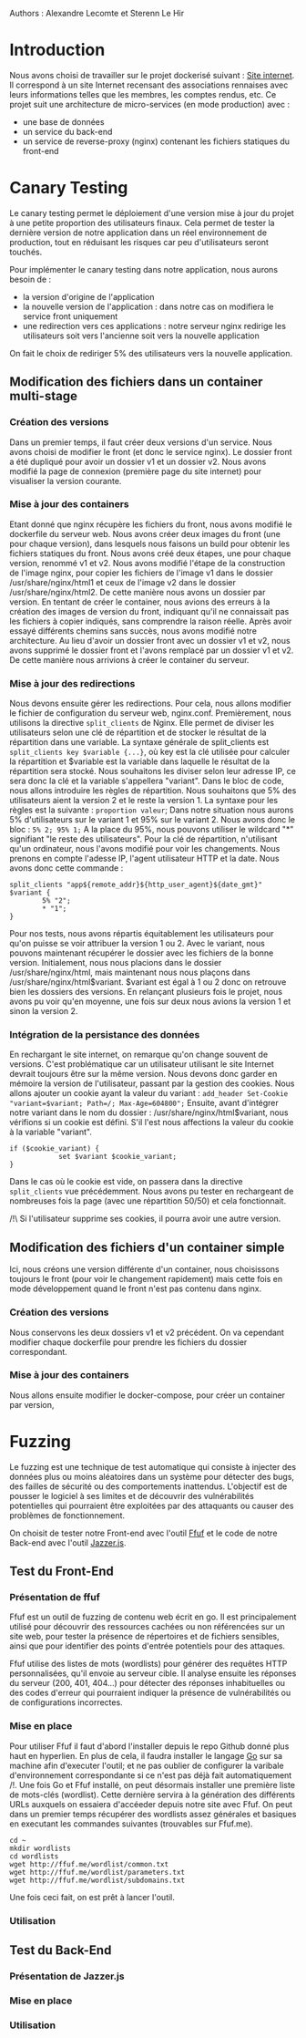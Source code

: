 Authors : Alexandre Lecomte et Sterenn Le Hir

# Introduction
Nous avons choisi de travailler sur le projet dockerisé suivant : [Site internet](https://github.com/SterennLeHir/Website). Il correspond à un site Internet recensant des associations rennaises avec leurs informations telles que les membres, les comptes rendus, etc.
Ce projet suit une architecture de micro-services (en mode production) avec : 

- une base de données
- un service du back-end
- un service de reverse-proxy (nginx) contenant les fichiers statiques du front-end

# Canary Testing

Le canary testing permet le déploiement d'une version mise à jour du projet à une petite proportion des utilisateurs finaux. Cela permet de tester la dernière version de notre application dans un réel environnement de production, tout en réduisant les risques car peu d'utilisateurs seront touchés.

Pour implémenter le canary testing dans notre application, nous aurons besoin de :

- la version d'origine de l'application
- la nouvelle version de l'application : dans notre cas on modifiera le service front uniquement
- une redirection vers ces applications : notre serveur nginx redirige les utilisateurs soit vers l'ancienne soit vers la nouvelle application

On fait le choix de rediriger 5% des utilisateurs vers la nouvelle application.

## Modification des fichiers dans un container multi-stage

### Création des versions

Dans un premier temps, il faut créer deux versions d'un service. Nous avons choisi de modifier le front (et donc le service nginx). Le dossier front a été dupliqué pour avoir un dossier v1 et un dossier v2. Nous avons modifié la page de connexion (première page du site internet) pour visualiser la version courante.

### Mise à jour des containers

Etant donné que nginx récupère les fichiers du front, nous avons modifié le dockerfile du serveur web. Nous avons créer deux images du front (une pour chaque version), dans lesquels nous faisons un build pour obtenir les fichiers statiques du front. Nous avons créé deux étapes, une pour chaque version, renommé v1 et v2. Nous avons modifié l'étape de la construction de l'image nginx, pour copier les fichiers de l'image v1 dans le dossier /usr/share/nginx/html1 et ceux de l'image v2 dans le dossier /usr/share/nginx/html2. De cette manière nous avons un dossier par version. En tentant de créer le container, nous avions des erreurs à la création des images de version du front, indiquant qu'il ne connaissait pas les fichiers à copier indiqués, sans comprendre la raison réelle. Après avoir essayé différents chemins sans succès, nous avons modifié notre architecture. Au lieu d'avoir un dossier front avec un dossier v1 et v2, nous avons supprimé le dossier front et l'avons remplacé par un dossier v1 et v2. De cette manière nous arrivions à créer le container du serveur. 

### Mise à jour des redirections

Nous devons ensuite gérer les redirections. Pour cela, nous allons modifier le fichier de configuration du serveur web, nginx.conf. Premièrement, nous utilisons la directive `split_clients` de Nginx. Elle permet de diviser les utilisateurs selon une clé de répartition et de stocker le résultat de la répartition dans une variable. La syntaxe générale de split_clients est `split_clients key $variable {...}`, où key est la clé utilisée pour calculer la répartition et $variable est la variable dans laquelle le résultat de la répartition sera stocké. Nous souhaitons les diviser selon leur adresse IP, ce sera donc la clé et la variable s'appellera "variant". Dans le bloc de code, nous allons introduire les règles de répartition. Nous souhaitons que 5% des utilisateurs aient la version 2 et le reste la version 1. La syntaxe pour les règles est la suivante : `proportion valeur`;
Dans notre situation nous aurons 5% d'utilisateurs sur le variant 1 et 95% sur le variant 2. Nous avons donc le bloc :
`5% 2;
95% 1;`
A la place du 95%, nous pouvons utiliser le wildcard "*" signifiant "le reste des utilisateurs". 
Pour la clé de répartition, n'utilisant qu'un ordinateur, nous l'avons modifié pour voir les changements. Nous prenons en compte l'adesse IP, l'agent utilisateur HTTP et la date. Nous avons donc cette commande : 
```
split_clients "app${remote_addr}${http_user_agent}${date_gmt}" $variant {
        5% "2";
        * "1";
}
```
Pour nos tests, nous avons répartis équitablement les utilisateurs pour qu'on puisse se voir attribuer la version 1 ou 2. Avec le variant, nous pouvons maintenant récupérer le dossier avec les fichiers de la bonne version. Initialement, nous nous placions dans le dossier /usr/share/nginx/html, mais maintenant nous nous plaçons dans /usr/share/nginx/html$variant. $variant est égal à 1 ou 2 donc on retrouve bien les dossiers des versions.
En relançant plusieurs fois le projet, nous avons pu voir qu'en moyenne, une fois sur deux nous avions la version 1 et sinon la version 2. 

### Intégration de la persistance des données

En rechargant le site internet, on remarque qu'on change souvent de versions. C'est problématique car un utilisateur utilisant le site Internet devrait toujours être sur la même version. Nous devons donc garder en mémoire la version de l'utilisateur, passant par la gestion des cookies. Nous allons ajouter un cookie ayant la valeur du variant : 
`add_header Set-Cookie "variant=$variant; Path=/; Max-Age=604800";` 
Ensuite, avant d'intégrer notre variant dans le nom du dossier : /usr/share/nginx/html$variant, nous vérifions si un cookie est défini. S'il l'est nous affections la valeur du cookie à la variable "variant".
```
if ($cookie_variant) {
            set $variant $cookie_variant;
}
```

Dans le cas où le cookie est vide, on passera dans la directive `split_clients` vue précédemment. Nous avons pu tester en rechargeant de nombreuses fois la page (avec une répartition 50/50) et cela fonctionnait.

/!\ Si l'utilisateur supprime ses cookies, il pourra avoir une autre version.

## Modification des fichiers d'un container simple
Ici, nous créons une version différente d'un container, nous choisissons toujours le front (pour voir le changement rapidement) mais cette fois en mode développement quand le front n'est pas contenu dans nginx.

### Création des versions
Nous conservons les deux dossiers v1 et v2 précédent. On va cependant modifier chaque dockerfile pour prendre les fichiers du dossier correspondant.

### Mise à jour des containers
Nous allons ensuite modifier le docker-compose, pour créer un container par version, 

# Fuzzing

Le fuzzing est une technique de test automatique qui consiste à injecter des données plus ou moins aléatoires dans un système pour détecter des bugs, des failles de sécurité ou des comportements inattendus. L'objectif est de pousser le logiciel à ses limites et de découvrir des vulnérabilités potentielles qui pourraient être exploitées par des attaquants ou causer des problèmes de fonctionnement.


On choisit de tester notre Front-end avec l'outil [Ffuf](https://github.com/ffuf/ffuf) et le code de notre Back-end avec l'outil [Jazzer.js](https://github.com/CodeIntelligenceTesting/jazzer.js?hsCtaTracking=70b51c80-f6c2-4cbd-ad16-a5633f6c341f%7C93f2aec2-9b6f-497d-aff2-019a1c8eaa4a). 

## Test du Front-End
### Présentation de ffuf

Ffuf est un outil de fuzzing de contenu web écrit en go. Il est principalement utilisé pour découvrir des ressources cachées ou non référencées sur un site web, pour tester la présence de répertoires et de fichiers sensibles, ainsi que pour identifier des points d'entrée potentiels pour des attaques.

Ffuf utilise des listes de mots (wordlists) pour générer des requêtes HTTP personnalisées, qu'il envoie au serveur cible. Il analyse ensuite les réponses du serveur (200, 401, 404...) pour détecter des réponses inhabituelles ou des codes d'erreur qui pourraient indiquer la présence de vulnérabilités ou de configurations incorrectes.

### Mise en place
Pour utiliser Ffuf il faut d'abord l'installer depuis le repo Github donné plus haut en hyperlien. En plus de cela, il faudra installer le langage [Go](https://go.dev/doc/install) sur sa machine afin d'executer l'outil; et ne pas oublier de configurer la varibale d'environnement correspondante si ce n'est pas déjà fait automatiquement /!\. Une fois Go et Ffuf installé, on peut désormais installer une première liste de mots-clés (wordlist). Cette dernière servira à la génération des différents URLs auxquels on essaiera d'accéeder depuis notre site avec Ffuf. On peut dans un premier temps récupérer des wordlists assez générales et basiques en executant les commandes suivantes (trouvables sur Ffuf.me).
```
cd ~
mkdir wordlists
cd wordlists
wget http://ffuf.me/wordlist/common.txt
wget http://ffuf.me/wordlist/parameters.txt
wget http://ffuf.me/wordlist/subdomains.txt
```
Une fois ceci fait, on est prêt à lancer l'outil.

### Utilisation

## Test du Back-End
### Présentation de Jazzer.js
### Mise en place
### Utilisation
